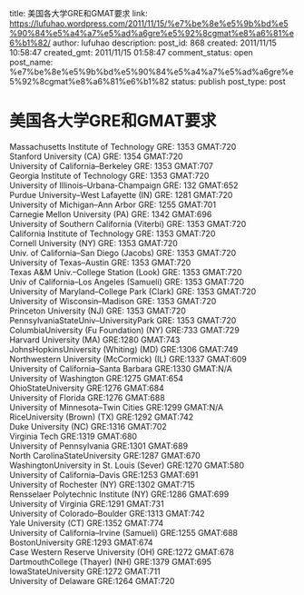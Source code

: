 title: 美国各大学GRE和GMAT要求
link: https://lufuhao.wordpress.com/2011/11/15/%e7%be%8e%e5%9b%bd%e5%90%84%e5%a4%a7%e5%ad%a6gre%e5%92%8cgmat%e8%a6%81%e6%b1%82/
author: lufuhao
description: 
post_id: 868
created: 2011/11/15 10:58:47
created_gmt: 2011/11/15 01:58:47
comment_status: open
post_name: %e7%be%8e%e5%9b%bd%e5%90%84%e5%a4%a7%e5%ad%a6gre%e5%92%8cgmat%e8%a6%81%e6%b1%82
status: publish
post_type: post

# 美国各大学GRE和GMAT要求

Massachusetts Institute of Technology GRE: 1353 GMAT:720  
Stanford University (CA) GRE: 1354 GMAT:720  
University of California–Berkeley GRE: 1353 GMAT:707  
Georgia Institute of Technology GRE: 1353 GMAT:720  
University of Illinois–Urbana-Champaign GRE: 132 GMAT:652  
Purdue University–West Lafayette (IN) GRE: 1281 GMAT:720  
University of Michigan–Ann Arbor GRE: 1255 GMAT:701  
Carnegie Mellon University (PA) GRE: 1342 GMAT:696  
University of Southern California (Viterbi) GRE: 1353 GMAT:720  
California Institute of Technology GRE: 1353 GMAT:720  
Cornell University (NY) GRE: 1353 GMAT:720  
Univ. of California–San Diego (Jacobs) GRE: 1353 GMAT:720  
University of Texas–Austin GRE: 1353 GMAT:720  
Texas A&M Univ.–College Station (Look) GRE: 1353 GMAT:720  
Univ of California–Los Angeles (Samueli) GRE: 1353 GMAT:720  
University of Maryland–College Park (Clark) GRE: 1353 GMAT:720  
University of Wisconsin–Madison GRE: 1353 GMAT:720  
Princeton University (NJ) GRE: 1353 GMAT:720  
PennsylvaniaStateUniv–UniversityPark GRE: 1353 GMAT:720  
ColumbiaUniversity (Fu Foundation) (NY) GRE:733 GMAT:729  
Harvard University (MA) GRE:1280 GMAT:743  
JohnsHopkinsUniversity (Whiting) (MD) GRE:1306 GMAT:749  
Northwestern University (McCormick) (IL) GRE:1337 GMAT:609  
University of California–Santa Barbara GRE:1330 GMAT:N/A  
University of Washington GRE:1275 GMAT:654  
OhioStateUniversity GRE:1276 GMAT:684  
University of Florida GRE:1276 GMAT:688  
University of Minnesota–Twin Cities GRE:1299 GMAT:N/A  
RiceUniversity (Brown) (TX) GRE:1292 GMAT:742  
Duke University (NC) GRE:1316 GMAT:702  
Virginia Tech GRE:1319 GMAT:680  
University of Pennsylvania GRE:1301 GMAT:689  
North CarolinaStateUniversity GRE:1287 GMAT:670  
WashingtonUniversity in St. Louis (Sever) GRE:1270 GMAT:580  
University of California–Davis GRE:1253 GMAT:691  
University of Rochester (NY) GRE:1302 GMAT:715  
Rensselaer Polytechnic Institute (NY) GRE:1286 GMAT:699  
University of Virginia GRE:1291 GMAT:731  
University of Colorado–Boulder GRE:1313 GMAT:742  
Yale University (CT) GRE:1352 GMAT:774  
University of California–Irvine (Samueli) GRE:1255 GMAT:688  
BostonUniversity GRE:1293 GMAT:674  
Case Western Reserve University (OH) GRE:1272 GMAT:678  
DartmouthCollege (Thayer) (NH) GRE:1379 GMAT:695  
IowaStateUniversity GRE:1272 GMAT:711  
University of Delaware GRE:1264 GMAT:720